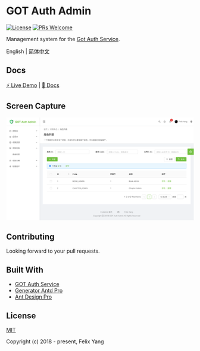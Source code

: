 # GOT Auth Admin

[![License](https://img.shields.io/github/license/codetrial/got-auth-admin.svg)](https://github.com/codetrial/got-auth-admin)
[![PRs Welcome](https://img.shields.io/badge/PRs-welcome-brightgreen.svg?style=flat-square)](https://github.com/codetrial/got-auth-admin)

Management system for the [Got Auth Service](https://github.com/codetrial/got-auth-service).

English | [简体中文](./README.zh-CN.md)

## Docs

[:zap: Live Demo](https://got-auth-admin.netlify.com) | [:book: Docs](https://codetrial.github.io/gotauth)

## Screen Capture

![Screen Capture](.github/preview.png)

## Contributing

Looking forward to your pull requests.

## Built With

- [GOT Auth Service](https://github.com/codetrial/got-auth-service)
- [Generator Antd Pro](https://github.com/codetrial/generator-antd-pro)
- [Ant Design Pro](https://github.com/ant-design/ant-design-pro)

## License

[MIT](http://opensource.org/licenses/MIT)

Copyright (c) 2018 - present, Felix Yang
